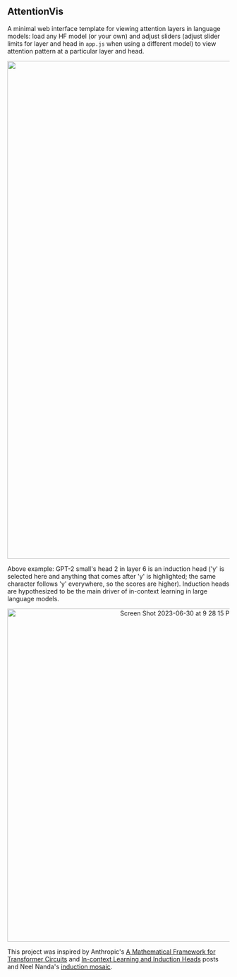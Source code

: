 ## AttentionVis

A minimal web interface template for viewing attention layers in language models: load any HF model (or your own) and adjust sliders (adjust slider limits for layer and head in `app.js` when using a different model) to view attention pattern at a particular layer and head.

<div align="center"><img width="1130" alt="induction_head" src="https://github.com/okarthikb/llm-attn-vis/assets/86470305/09b6dd78-f186-4f48-bc29-afe9b04d232e"></div>

Above example: GPT-2 small's head 2 in layer 6 is an induction head ('y' is selected here and anything that comes after 'y' is highlighted; the same character follows 'y' everywhere, so the scores are higher). Induction heads are hypothesized to be the main driver of in-context learning in large language models.

<div align='center'>
  <img width="756" alt="Screen Shot 2023-06-30 at 9 28 15 PM" src="https://github.com/okarthikb/AttentionVis/assets/86470305/1bb6ae4f-1c8f-420f-9bd4-75140c98a66e">
</div>

This project was inspired by Anthropic's [A Mathematical Framework for Transformer Circuits](https://transformer-circuits.pub/2021/framework/index.html) and [In-context Learning and Induction Heads](https://transformer-circuits.pub/2022/in-context-learning-and-induction-heads/index.html) posts and Neel Nanda's [induction mosaic](https://www.neelnanda.io/mosaic).

